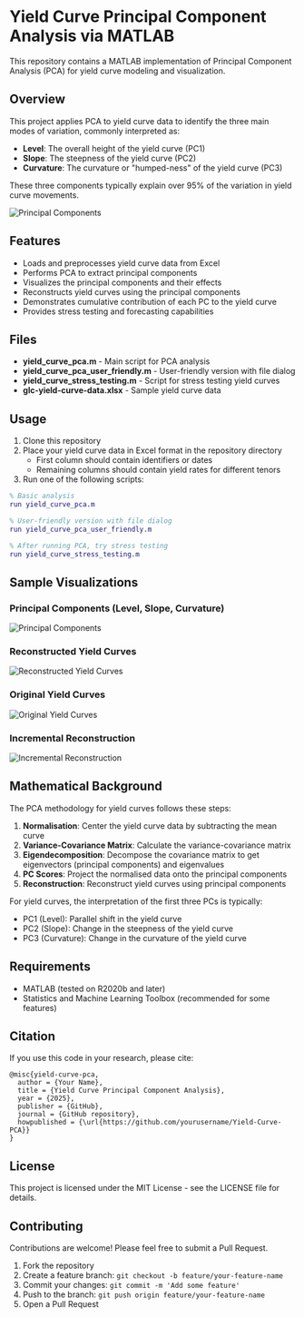 # Yield Curve Principal Component Analysis via MATLAB

This repository contains a MATLAB implementation of Principal Component Analysis (PCA) for yield curve modeling and visualization.

## Overview

This project applies PCA to yield curve data to identify the three main modes of variation, commonly interpreted as:
- **Level**: The overall height of the yield curve (PC1)
- **Slope**: The steepness of the yield curve (PC2)
- **Curvature**: The curvature or "humped-ness" of the yield curve (PC3)

These three components typically explain over 95% of the variation in yield curve movements.

![Principal Components](images/principal_components.png)

## Features

- Loads and preprocesses yield curve data from Excel
- Performs PCA to extract principal components
- Visualizes the principal components and their effects
- Reconstructs yield curves using the principal components
- Demonstrates cumulative contribution of each PC to the yield curve
- Provides stress testing and forecasting capabilities

## Files

- **yield_curve_pca.m** - Main script for PCA analysis
- **yield_curve_pca_user_friendly.m** - User-friendly version with file dialog
- **yield_curve_stress_testing.m** - Script for stress testing yield curves
- **glc-yield-curve-data.xlsx** - Sample yield curve data

## Usage

1. Clone this repository
2. Place your yield curve data in Excel format in the repository directory
   - First column should contain identifiers or dates
   - Remaining columns should contain yield rates for different tenors
3. Run one of the following scripts:

```matlab
% Basic analysis
run yield_curve_pca.m

% User-friendly version with file dialog
run yield_curve_pca_user_friendly.m

% After running PCA, try stress testing
run yield_curve_stress_testing.m
```

## Sample Visualizations

### Principal Components (Level, Slope, Curvature)
![Principal Components](images/principal_components.png)

### Reconstructed Yield Curves
![Reconstructed Yield Curves](images/reconstructed_curves.png)

### Original Yield Curves
![Original Yield Curves](images/original_curves.png)

### Incremental Reconstruction
![Incremental Reconstruction](images/incremental_reconstruction.png)

## Mathematical Background

The PCA methodology for yield curves follows these steps:

1. **Normalisation**: Center the yield curve data by subtracting the mean curve
2. **Variance-Covariance Matrix**: Calculate the variance-covariance matrix
3. **Eigendecomposition**: Decompose the covariance matrix to get eigenvectors (principal components) and eigenvalues
4. **PC Scores**: Project the normalised data onto the principal components
5. **Reconstruction**: Reconstruct yield curves using principal components

For yield curves, the interpretation of the first three PCs is typically:
- PC1 (Level): Parallel shift in the yield curve
- PC2 (Slope): Change in the steepness of the yield curve
- PC3 (Curvature): Change in the curvature of the yield curve

## Requirements

- MATLAB (tested on R2020b and later)
- Statistics and Machine Learning Toolbox (recommended for some features)

## Citation

If you use this code in your research, please cite:

```
@misc{yield-curve-pca,
  author = {Your Name},
  title = {Yield Curve Principal Component Analysis},
  year = {2025},
  publisher = {GitHub},
  journal = {GitHub repository},
  howpublished = {\url{https://github.com/yourusername/Yield-Curve-PCA}}
}
```

## License

This project is licensed under the MIT License - see the LICENSE file for details.

## Contributing

Contributions are welcome! Please feel free to submit a Pull Request.

1. Fork the repository
2. Create a feature branch: `git checkout -b feature/your-feature-name`
3. Commit your changes: `git commit -m 'Add some feature'`
4. Push to the branch: `git push origin feature/your-feature-name`
5. Open a Pull Request
